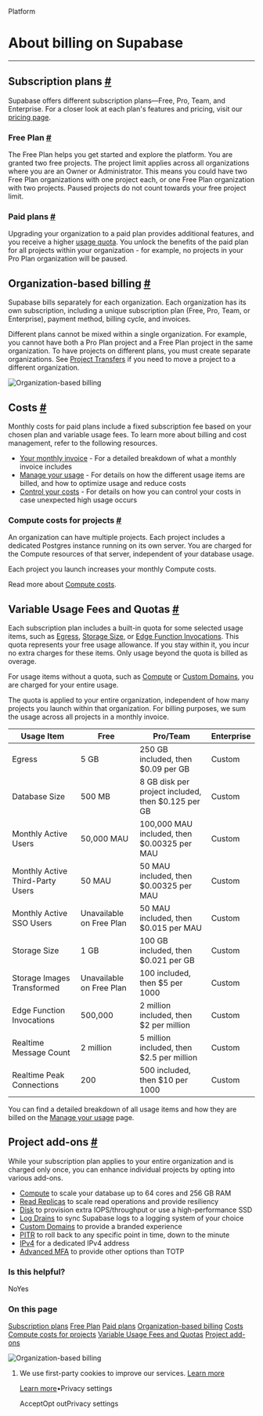 Platform

# About billing on Supabase

* * *

## Subscription plans [\#](https://supabase.com/docs/guides/platform/billing-on-supabase\#subscription-plans)

Supabase offers different subscription plans—Free, Pro, Team, and Enterprise. For a closer look at each plan's features and pricing, visit our [pricing page](https://supabase.com/pricing).

### Free Plan [\#](https://supabase.com/docs/guides/platform/billing-on-supabase\#free-plan)

The Free Plan helps you get started and explore the platform. You are granted two free projects. The project limit applies across all organizations where you are an Owner or Administrator. This means you could have two Free Plan organizations with one project each, or one Free Plan organization with two projects. Paused projects do not count towards your free project limit.

### Paid plans [\#](https://supabase.com/docs/guides/platform/billing-on-supabase\#paid-plans)

Upgrading your organization to a paid plan provides additional features, and you receive a higher [usage quota](https://supabase.com/docs/guides/platform/billing-on-supabase#variable-usage-fees-and-quotas). You unlock the benefits of the paid plan for all projects within your organization - for example, no projects in your Pro Plan organization will be paused.

## Organization-based billing [\#](https://supabase.com/docs/guides/platform/billing-on-supabase\#organization-based-billing)

Supabase bills separately for each organization. Each organization has its own subscription, including a unique subscription plan (Free, Pro, Team, or Enterprise), payment method, billing cycle, and invoices.

Different plans cannot be mixed within a single organization. For example, you cannot have both a Pro Plan project and a Free Plan project in the same organization. To have projects on different plans, you must create separate organizations. See [Project Transfers](https://supabase.com/docs/guides/platform/project-transfer) if you need to move a project to a different organization.

![Organization-based billing](https://supabase.com/docs/_next/image?url=%2Fdocs%2Fimg%2Fguides%2Fplatform%2Fbilling-overview--light.png&w=3840&q=75&dpl=dpl_9xAnUGkSbk4dufV62sNRezafXykJ)

## Costs [\#](https://supabase.com/docs/guides/platform/billing-on-supabase\#costs)

Monthly costs for paid plans include a fixed subscription fee based on your chosen plan and variable usage fees. To learn more about billing and cost management, refer to the following resources.

- [Your monthly invoice](https://supabase.com/docs/guides/platform/your-monthly-invoice) \- For a detailed breakdown of what a monthly invoice includes
- [Manage your usage](https://supabase.com/docs/guides/platform/manage-your-usage) \- For details on how the different usage items are billed, and how to optimize usage and reduce costs
- [Control your costs](https://supabase.com/docs/guides/platform/billing-on-supabase) \- For details on how you can control your costs in case unexpected high usage occurs

### Compute costs for projects [\#](https://supabase.com/docs/guides/platform/billing-on-supabase\#compute-costs-for-projects)

An organization can have multiple projects. Each project includes a dedicated Postgres instance running on its own server. You are charged for the Compute resources of that server, independent of your database usage.

Each project you launch increases your monthly Compute costs.

Read more about [Compute costs](https://supabase.com/docs/guides/platform/manage-your-usage/compute).

## Variable Usage Fees and Quotas [\#](https://supabase.com/docs/guides/platform/billing-on-supabase\#variable-usage-fees-and-quotas)

Each subscription plan includes a built-in quota for some selected usage items, such as [Egress](https://supabase.com/docs/guides/platform/manage-your-usage/egress), [Storage Size](https://supabase.com/docs/guides/platform/manage-your-usage/storage-size), or [Edge Function Invocations](https://supabase.com/docs/guides/platform/manage-your-usage/edge-function-invocations). This quota represents your free usage allowance. If you stay within it, you incur no extra charges for these items. Only usage beyond the quota is billed as overage.

For usage items without a quota, such as [Compute](https://supabase.com/docs/guides/platform/manage-your-usage/compute) or [Custom Domains](https://supabase.com/docs/guides/platform/manage-your-usage/custom-domains), you are charged for your entire usage.

The quota is applied to your entire organization, independent of how many projects you launch within that organization. For billing purposes, we sum the usage across all projects in a monthly invoice.

| Usage Item | Free | Pro/Team | Enterprise |
| --- | --- | --- | --- |
| Egress | 5 GB | 250 GB included, then $0.09 per GB | Custom |
| Database Size | 500 MB | 8 GB disk per project included, then $0.125 per GB | Custom |
| Monthly Active Users | 50,000 MAU | 100,000 MAU included, then $0.00325 per MAU | Custom |
| Monthly Active Third-Party Users | 50 MAU | 50 MAU included, then $0.00325 per MAU | Custom |
| Monthly Active SSO Users | Unavailable on Free Plan | 50 MAU included, then $0.015 per MAU | Custom |
| Storage Size | 1 GB | 100 GB included, then $0.021 per GB | Custom |
| Storage Images Transformed | Unavailable on Free Plan | 100 included, then $5 per 1000 | Custom |
| Edge Function Invocations | 500,000 | 2 million included, then $2 per million | Custom |
| Realtime Message Count | 2 million | 5 million included, then $2.5 per million | Custom |
| Realtime Peak Connections | 200 | 500 included, then $10 per 1000 | Custom |

You can find a detailed breakdown of all usage items and how they are billed on the [Manage your usage](https://supabase.com/docs/guides/platform/manage-your-usage) page.

## Project add-ons [\#](https://supabase.com/docs/guides/platform/billing-on-supabase\#project-add-ons)

While your subscription plan applies to your entire organization and is charged only once, you can enhance individual projects by opting into various add-ons.

- [Compute](https://supabase.com/docs/guides/platform/compute-and-disk#compute) to scale your database up to 64 cores and 256 GB RAM
- [Read Replicas](https://supabase.com/docs/guides/platform/read-replicas) to scale read operations and provide resiliency
- [Disk](https://supabase.com/docs/guides/platform/compute-and-disk#disk) to provision extra IOPS/throughput or use a high-performance SSD
- [Log Drains](https://supabase.com/docs/guides/telemetry/log-drains) to sync Supabase logs to a logging system of your choice
- [Custom Domains](https://supabase.com/docs/guides/platform/custom-domains) to provide a branded experience
- [PITR](https://supabase.com/docs/guides/platform/backups#point-in-time-recovery) to roll back to any specific point in time, down to the minute
- [IPv4](https://supabase.com/docs/guides/platform/ipv4-address) for a dedicated IPv4 address
- [Advanced MFA](https://supabase.com/docs/guides/auth/auth-mfa/phone) to provide other options than TOTP

### Is this helpful?

NoYes

### On this page

[Subscription plans](https://supabase.com/docs/guides/platform/billing-on-supabase#subscription-plans) [Free Plan](https://supabase.com/docs/guides/platform/billing-on-supabase#free-plan) [Paid plans](https://supabase.com/docs/guides/platform/billing-on-supabase#paid-plans) [Organization-based billing](https://supabase.com/docs/guides/platform/billing-on-supabase#organization-based-billing) [Costs](https://supabase.com/docs/guides/platform/billing-on-supabase#costs) [Compute costs for projects](https://supabase.com/docs/guides/platform/billing-on-supabase#compute-costs-for-projects) [Variable Usage Fees and Quotas](https://supabase.com/docs/guides/platform/billing-on-supabase#variable-usage-fees-and-quotas) [Project add-ons](https://supabase.com/docs/guides/platform/billing-on-supabase#project-add-ons)

![Organization-based billing](https://supabase.com/docs/_next/image?url=%2Fdocs%2Fimg%2Fguides%2Fplatform%2Fbilling-overview--light.png&w=3840&q=75&dpl=dpl_9xAnUGkSbk4dufV62sNRezafXykJ)

1. We use first-party cookies to improve our services. [Learn more](https://supabase.com/privacy#8-cookies-and-similar-technologies-used-on-our-european-services)



   [Learn more](https://supabase.com/privacy#8-cookies-and-similar-technologies-used-on-our-european-services)•Privacy settings





   AcceptOpt outPrivacy settings